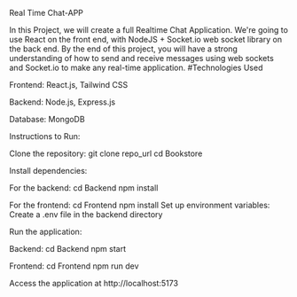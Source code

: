 Real Time Chat-APP

In this Project, we will create a full Realtime Chat Application. We're going to use React on the front end, with NodeJS + Socket.io web socket library on the back end.
By the end of this project, you will have a strong understanding of how to send and receive messages using web sockets and Socket.io to make any real-time application.
#Technologies Used

Frontend: React.js, Tailwind CSS

Backend: Node.js, Express.js

Database: MongoDB

Instructions to Run:

Clone the repository: git clone repo_url cd Bookstore 

Install dependencies:

For the backend: cd Backend npm install

For the frontend: cd Frontend npm install
Set up environment variables: Create a .env file in the backend directory

Run the application:

Backend: cd Backend npm start

Frontend: cd Frontend npm run dev

Access the application at http://localhost:5173

 


